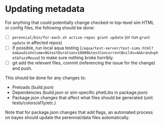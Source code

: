 Updating metadata
=============

For anything that could potentially change checked-in top-level sim HTML or config files, the following should be done:

- [ ] `perennial/bin/for-each.sh active-repos grunt update` (or run `grunt update` in affected repos)
- [ ] If possible, run local aqua testing (`/aqua/test-server/test-sims.html?ea&audioVolume=0&testDuration=10000&testConcurrentBuilds=4&brand=phet&fuzzMouse`) to make sure nothing broke horribly.
- [ ] git add the relevant files, commit (referencing the issue for the change) and push.

This should be done for any changes to:

- Preloads (build.json)
- Dependencies (build.json or sim-specific phetLibs in package.json)
- Package.json changes that affect what files should be generated (unit tests/colors/a11y/etc.)

Note that for package.json changes that add flags, an automated process on bayes should update the perennial/data files automatically.